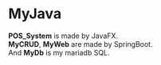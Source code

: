 # MyJava
<b>POS_System</b> is made by JavaFX. <br>
<b>MyCRUD</b>, <b>MyWeb</b> are made by SpringBoot. <br>
And <b>MyDb</b> is my mariadb SQL.
